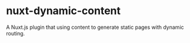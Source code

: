 # nuxt-dynamic-content
A Nuxt.js plugin that using content to generate static pages with dynamic routing.
